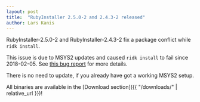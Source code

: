 ```yaml
---
layout: post
title:  "RubyInstaller 2.5.0-2 and 2.4.3-2 released"
author: Lars Kanis
---
```

RubyInstaller-2.5.0-2 and RubyInstaller-2.4.3-2 fix a package conflict while `ridk install`.

This issue is due to MSYS2 updates and caused `ridk install` to fail since 2018-02-05.
See [this bug report](https://github.com/oneclick/rubyinstaller2/issues/101) for more details.

There is no need to update, if you already have got a working MSYS2 setup.

All binaries are available in the [Download section]({{ "/downloads/" | relative_url }})!
